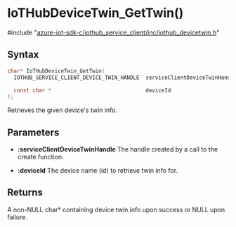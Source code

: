 # IoTHubDeviceTwin_GetTwin()

\#include "[azure-iot-sdk-c/iothub_service_client/inc/iothub_devicetwin.h](../iot-c-ref-iothub-devicetwin-h.md)"  

## Syntax

```C
char* IoTHubDeviceTwin_GetTwin(
  IOTHUB_SERVICE_CLIENT_DEVICE_TWIN_HANDLE  serviceClientDeviceTwinHandle,

  const char *                              deviceId
);
```

Retrieves the given device's twin info.

## Parameters
* **:serviceClientDeviceTwinHandle** The handle created by a call to the create function. 

* **:deviceId** The device name (id) to retrieve twin info for.

## Returns
A non-NULL char* containing device twin info upon success or NULL upon failure.


